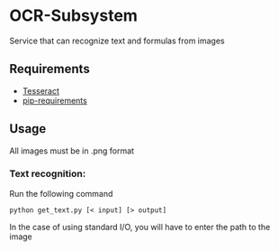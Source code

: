 # OCR-Subsystem

Service that can recognize text and formulas from images

## Requirements
- [Tesseract](https://github.com/tesseract-ocr/tesseract)
- [pip-requirements](https://github.com/StudyForces/OCR-Subsystem/blob/498d7afcd57be4d82c81ee4b1f7b30f7322a9804/pip-requirements.txt)

## Usage
All images must be in .png format
### Text recognition:
Run the following command

	python get_text.py [< input] [> output]

In the case of using standard I/O, you will have to enter the path to the image
